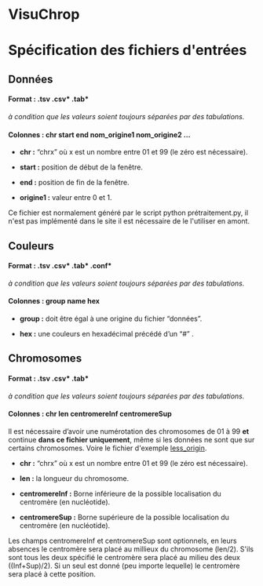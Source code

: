 # VisuChrop

# Spécification des fichiers d'entrées

## Données 
#### Format : .tsv .csv* .tab*
*à condition que les valeurs soient toujours séparées par des tabulations.*
#### Colonnes : chr    start    end    nom_origine1 nom_origine2    …



- **chr :** “chrx” où x est un nombre entre 01 et 99 (le zéro est nécessaire).

- **start :** position de début de la fenêtre.

- **end :** position de fin de la fenêtre.

- **origine1 :** valeur entre 0 et 1.

Ce fichier est normalement généré par le script python prétraitement.py,
il n'est pas implémenté dans le site il est nécessaire de le l'utiliser en amont.

## Couleurs
#### Format : .tsv .csv* .tab* .conf*
*à condition que les valeurs soient toujours séparées par des tabulations.*
#### Colonnes : group    name    hex

- **group :** doit être égal à une origine du fichier “données”.

- **hex :** une couleurs en hexadécimal précédé d’un “#” .

## Chromosomes
#### Format : .tsv .csv* .tab*
*à condition que les valeurs soient toujours séparées par des tabulations.*
#### Colonnes : chr    len    centromereInf    centromereSup


Il est nécessaire d’avoir une numérotation des chromosomes de 01 à 99 **et** continue **dans ce fichier uniquement**, même si les données ne sont que
sur certains chromosomes. Voire le fichier d'exemple [less_origin](https://github.com/pierrick-perelle/VisuChrop/exemple_input_file/less_origin.com/).

- **chr :** “chrx” où x est un nombre entre 01 et 99 (le zéro est nécessaire).

- **len :** la longueur du chromosome.

- **centromereInf :** Borne inférieure de la possible localisation du centromère (en nucléotide).

- **centromereSup :** Borne supérieure de la possible localisation du centromère (en nucléotide).

Les champs centromereInf et centromereSup sont optionnels, en leurs absences le centromère sera placé au millieux du chromosome (len/2).
S'ils sont tous les deux spécifié le centromère sera placé au milieu des deux ((Inf+Sup)/2).
Si un seul est donné (peu importe lequelle) le centromère sera placé à cette position.

